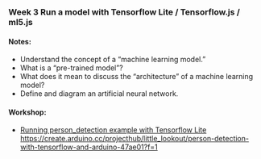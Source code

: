 ### Week 3 Run a model with Tensorflow Lite / Tensorflow.js / ml5.js
#### Notes:
- Understand the concept of a “machine learning model.”
- What is a “pre-trained model”?
- What does it mean to discuss the “architecture” of a machine learning model?
- Define and diagram an artificial neural network.
#### Workshop:
- [Running person_detection example with Tensorflow Lite](https://github.com/tensorflow/tensorflow/tree/master/tensorflow/lite/micro/examples/person_detection)
https://create.arduino.cc/projecthub/little_lookout/person-detection-with-tensorflow-and-arduino-47ae01?f=1
